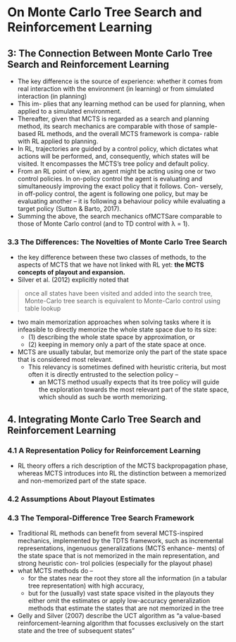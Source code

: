 # On Monte Carlo Tree Search and Reinforcement Learning

## 3: The Connection Between Monte Carlo Tree Search and Reinforcement Learning 
* The key difference is the source of experience: 
  whether it comes from real interaction with the environment (in learning) or from simulated interaction (in planning)
* This im- plies that any learning method can be used for planning, when applied to a simulated environment. 
* Thereafter, given that MCTS is regarded as a search and planning method, its search mechanics are comparable with those of sample-based RL methods, and the overall MCTS framework is compa- rable with RL applied to planning.
* In RL, trajectories are guided by a control policy, which dictates what actions will be performed, and, 
  consequently, which states will be visited. It encompasses the MCTS’s tree policy and default policy. 
* From an RL point of view, an agent might be acting using one or two control policies. 
In on-policy control the agent is evaluating and simultaneously improving the exact policy that it follows. 
Con- versely, in off-policy control, the agent is following one policy, but may be evaluating another – it is following a behaviour policy while evaluating a target policy (Sutton & Barto, 2017).
* Summing the above, the search mechanics ofMCTSare comparable to those of Monte Carlo control (and to TD control with λ = 1).

### 3.3 The Differences: The Novelties of Monte Carlo Tree Search
* the key difference between these two classes of methods, to the aspects of MCTS that we have not linked with RL yet:
  **the MCTS concepts of playout and expansion.**
* Silver et al. (2012) explicitly noted that 
> once all states have been visited and added into the search tree, 
  Monte-Carlo tree search is equivalent to Monte-Carlo control using table lookup
* two main memorization approaches when solving tasks where it is infeasible to directly memorize the whole state space due to its size: 
  * (1) describing the whole state space by approximation, or 
  * (2) keeping in memory only a part of the state space at once.
* MCTS are usually tabular, but memorize only the part of the state space that is considered most relevant.
  * This relevancy is sometimes defined with heuristic criteria, but 
    most often it is directly entrusted to the selection policy – 
    * an MCTS method usually expects that its tree policy will guide the exploration towards 
      the most relevant part of the state space, which should as such be worth memorizing.

## 4. Integrating Monte Carlo Tree Search and Reinforcement Learning
### 4.1 A Representation Policy for Reinforcement Learning
* RL theory offers a rich description of the MCTS backpropagation phase, whereas 
  MCTS introduces into RL the distinction between a memorized and non-memorized part of the state space.
### 4.2 Assumptions About Playout Estimates
### 4.3 The Temporal-Difference Tree Search Framework
* Traditional RL methods can benefit from several MCTS-inspired mechanics, implemented by the TDTS framework, such as incremental representations, ingenuous generalizations (MCTS enhance- ments) of the state space that is not memorized in the main representation, and strong heuristic con- trol policies (especially for the playout phase)
* what MCTS methods do – 
  * for the states near the root they store all the information (in a tabular tree representation) with high accuracy, 
  * but for the (usually) vast state space visited in the playouts they either omit the estimates or 
    apply low-accuracy generalization methods that estimate the states that are not memorized in the tree
* Gelly and Silver (2007) describe the UCT algorithm as “a value-based reinforcement-learning algorithm that focusses exclusively on the start state and the tree of subsequent states”
